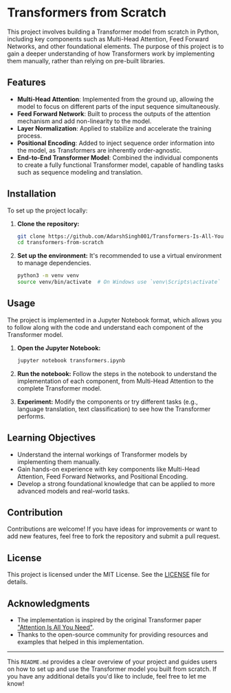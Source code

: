 # Transformers from Scratch

This project involves building a Transformer model from scratch in Python, including key components such as Multi-Head Attention, Feed Forward Networks, and other foundational elements. The purpose of this project is to gain a deeper understanding of how Transformers work by implementing them manually, rather than relying on pre-built libraries.

## Features

- **Multi-Head Attention**: Implemented from the ground up, allowing the model to focus on different parts of the input sequence simultaneously.
- **Feed Forward Network**: Built to process the outputs of the attention mechanism and add non-linearity to the model.
- **Layer Normalization**: Applied to stabilize and accelerate the training process.
- **Positional Encoding**: Added to inject sequence order information into the model, as Transformers are inherently order-agnostic.
- **End-to-End Transformer Model**: Combined the individual components to create a fully functional Transformer model, capable of handling tasks such as sequence modeling and translation.

## Installation

To set up the project locally:

1. **Clone the repository:**
    ```bash
    git clone https://github.com/AdarshSingh001/Transformers-Is-All-You-Need.git
    cd transformers-from-scratch
    ```

2. **Set up the environment:**
    It's recommended to use a virtual environment to manage dependencies.
    ```bash
    python3 -m venv venv
    source venv/bin/activate  # On Windows use `venv\Scripts\activate`
    ```



## Usage

The project is implemented in a Jupyter Notebook format, which allows you to follow along with the code and understand each component of the Transformer model.

1. **Open the Jupyter Notebook:**
    ```bash
    jupyter notebook transformers.ipynb
    ```

2. **Run the notebook:**
   Follow the steps in the notebook to understand the implementation of each component, from Multi-Head Attention to the complete Transformer model.

3. **Experiment:**
   Modify the components or try different tasks (e.g., language translation, text classification) to see how the Transformer performs.

## Learning Objectives

- Understand the internal workings of Transformer models by implementing them manually.
- Gain hands-on experience with key components like Multi-Head Attention, Feed Forward Networks, and Positional Encoding.
- Develop a strong foundational knowledge that can be applied to more advanced models and real-world tasks.

## Contribution

Contributions are welcome! If you have ideas for improvements or want to add new features, feel free to fork the repository and submit a pull request.

## License

This project is licensed under the MIT License. See the [LICENSE](LICENSE) file for details.

## Acknowledgments

- The implementation is inspired by the original Transformer paper ["Attention Is All You Need"](https://arxiv.org/abs/1706.03762).
- Thanks to the open-source community for providing resources and examples that helped in this implementation.

---

This `README.md` provides a clear overview of your project and guides users on how to set up and use the Transformer model you built from scratch. If you have any additional details you'd like to include, feel free to let me know!
